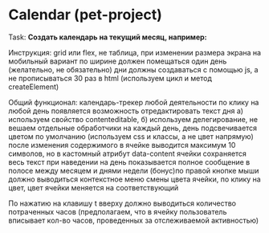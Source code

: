 # Calendar (pet-project)
Task:
**Создать календарь на текущий месяц, например:**

Инструкция: 
grid или flex, 
не таблица, 
при изменении размера экрана на мобильный вариант по ширине должен помещаться один день (желательно, не обязательно)
дни должны создаваться с помощью js, а не прописываться 30 раз в html (используем цикл и метод createElement)

Общий функционал: календарь-трекер любой деятельности 
по клику на любой день появляется возможность отредактировать текст дня
a) используем свойство contenteditable, 
б) используем делегирование, не вешаем отдельные обработчики на каждый день, 
день подсвечивается цветом по умолчанию (используем css и классы, а не цвет напрямую)
после изменения содержимого в ячейке выводится максимум 10 символов, но в кастомный атрибут data-content ячейки сохраняется весь текст
 при наведении на день показывается полное сообщение в полосе между месяцем и  днями недели
(бонус)по правой кнопке мыши должно выводиться контекстное меню смены цвета ячейки, по клику на цвет, цвет ячейки меняется на соответствующий

По нажатию на клавишу t вверху должно выводиться количество потраченных часов (предполагаем, что в ячейку пользователь вписывает кол-во часов, проведенных за отслеживаемой активностью)



